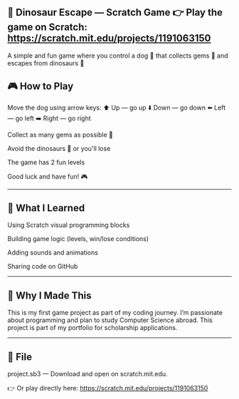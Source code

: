 🐶 Dinosaur Escape — Scratch Game
👉 Play the game on Scratch: https://scratch.mit.edu/projects/1191063150
---
A simple and fun game where you control a dog 🐶 that collects gems 💎 and escapes from dinosaurs 🦖

🎮 How to Play
---
Move the dog using arrow keys:
⬆️ Up — go up
⬇️ Down — go down
⬅️ Left — go left
➡️ Right — go right

Collect as many gems as possible 💎

Avoid the dinosaurs 🦖 or you'll lose

The game has 2 fun levels

Good luck and have fun! 🎮

---

🚀 What I Learned
---
Using Scratch visual programming blocks

Building game logic (levels, win/lose conditions)

Adding sounds and animations

Sharing code on GitHub



---

📌 Why I Made This
--
This is my first game project as part of my coding journey.
I’m passionate about programming and plan to study Computer Science abroad.
This project is part of my portfolio for scholarship applications.


---

💾 File
---
project.sb3 — Download and open on scratch.mit.edu.


👉 Or play directly here: https://scratch.mit.edu/projects/1191063150
